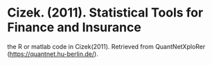 # Cizek. (2011). Statistical Tools for Finance and Insurance
the R or matlab code in Cizek(2011). Retrieved from QuantNetXploRer (https://quantnet.hu-berlin.de/).
